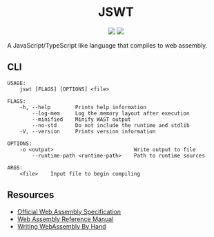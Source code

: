 <div>
<h1 align="center">JSWT</h1>
<p align="center">
    <a href="https://github.com/nishtahir/jswt/actions/workflows/rust.yml" alt="Build">
        <img src="https://github.com/nishtahir/jswt/actions/workflows/rust.yml/badge.svg" /></a>
    <a href="https://codecov.io/gh/nishtahir/jswt" alt="Coverage">
        <img src="https://codecov.io/gh/nishtahir/jswt/branch/master/graph/badge.svg?token=VL6CT8HU4U" /></a>
</p>
</div>

A JavaScript/TypeScript like language that compiles to web assembly.

## CLI

```
USAGE:
    jswt [FLAGS] [OPTIONS] <file>

FLAGS:
    -h, --help        Prints help information
        --log-mem     Log the memory layout after execution
        --minified    Minify WAST output
        --no-std      Do not include the runtime and stdlib
    -V, --version     Prints version information

OPTIONS:
    -o <output>                          Write output to file
        --runtime-path <runtime-path>    Path to runtime sources

ARGS:
    <file>    Input file to begin compiling
```

## Resources

* [Official Web Assembly Specification](https://webassembly.github.io/spec/core/)
* [Web Assembly Reference Manual](https://github.com/sunfishcode/wasm-reference-manual)
* [Writing WebAssembly By Hand](https://blog.scottlogic.com/2018/04/26/webassembly-by-hand.html)